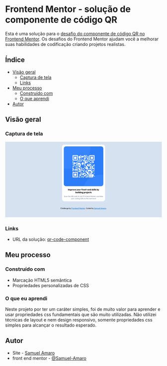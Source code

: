 # Frontend Mentor - solução de componente de código QR

Esta é uma solução para o [desafio do componente de código QR no Frontend Mentor](https://www.frontendmentor.io/challenges/qr-code-component-iux_sIO_H). Os desafios do Frontend Mentor ajudam você a melhorar suas habilidades de codificação criando projetos realistas.

## Índice

- [Visão geral](#visão-geral)
  - [Captura de tela](#captura-de-tela)
  - [Links](#links)
- [Meu processo](#meu-processo)
  - [Construído com](#construído-com)
  - [O que aprendi](#o-que-aprendi)
- [Autor](#autor)

## Visão geral

### Captura de tela

![](./design/solution.png)

### Links

- URL da solução: [qr-code-component](https://github.com/Samuel-Amaro/qr-code-component)

## Meu processo

### Construído com

- Marcação HTML5 semântica
- Propriedades personalizadas de CSS

### O que eu aprendi

Neste projeto por ter um caráter simples, foi de muito valor para aprender e usar propriedades css fundamentais que são muito utilizadas. Não utilizei técnicas de layout e nem design responsivo, somente propriedades css simples para alcançar o resultado esperado.

## Autor

- Site - [Samuel Amaro](https://github.com/Samuel-Amaro)
- front end mentor - [@Samuel-Amaro](https://www.frontendmentor.io/profile/Samuel-Amaro)
